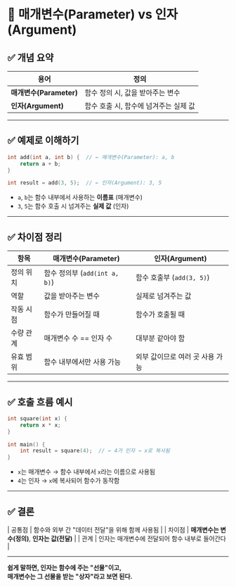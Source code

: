 # 🔗 매개변수(Parameter) vs 인자(Argument)

## ✅ 개념 요약

| 용어       | 정의 |
|------------|------|
| **매개변수(Parameter)** | 함수 정의 시, 값을 받아주는 변수 |
| **인자(Argument)**     | 함수 호출 시, 함수에 넘겨주는 실제 값 |

---

## ✅ 예제로 이해하기

```cpp
int add(int a, int b) {  // ← 매개변수(Parameter): a, b
    return a + b;
}

int result = add(3, 5);  // ← 인자(Argument): 3, 5
```

- `a`, `b`는 함수 내부에서 사용하는 **이름표** (매개변수)
- `3`, `5`는 함수 호출 시 넘겨주는 **실제 값** (인자)

---

## ✅ 차이점 정리

| 항목         | 매개변수(Parameter)           | 인자(Argument)              |
|--------------|-------------------------------|-----------------------------|
| 정의 위치     | 함수 정의부 (`add(int a, b)`) | 함수 호출부 (`add(3, 5)`)   |
| 역할         | 값을 받아주는 변수             | 실제로 넘겨주는 값           |
| 작동 시점     | 함수가 만들어질 때             | 함수가 호출될 때             |
| 수량 관계     | 매개변수 수 == 인자 수         | 대부분 같아야 함              |
| 유효 범위     | 함수 내부에서만 사용 가능       | 외부 값이므로 여러 곳 사용 가능 |

---

## ✅ 호출 흐름 예시

```cpp
int square(int x) {
    return x * x;
}

int main() {
    int result = square(4);  // ← 4가 인자 → x로 복사됨
}
```

- `x`는 매개변수 → 함수 내부에서 `x`라는 이름으로 사용됨
- `4`는 인자 → `x`에 복사되어 함수가 동작함

---

## ✅ 결론

| 공통점 | 함수와 외부 간 "데이터 전달"을 위해 함께 사용됨 |
| 차이점 | **매개변수는 변수(정의)**, **인자는 값(전달)** |
| 관계   | 인자는 매개변수에 전달되어 함수 내부로 들어간다 |

---

**쉽게 말하면, 인자는 함수에 주는 "선물"이고,  
매개변수는 그 선물을 받는 "상자"라고 보면 된다.**
